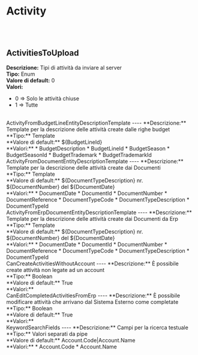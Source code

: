 # Activity

<br><br> 

ActivitiesToUpload 
----
**Descrizione:** Tipi di attività da inviare al server<br>
**Tipo:** Enum<br>
**Valore di default:** 0<br>
**Valori:**
* 0 => Solo le attività chiuse
* 1 => Tutte
<br>
ActivityFromBudgetLineEntityDescriptionTemplate 
----
**Descrizione:** Template per la descrizione delle attività create dalle righe budget<br>
**Tipo:** Template<br>
**Valore di default:** ${BudgetLineId}<br>
**Valori:**
* BudgetDescription
* BudgetLineId
* BudgetSeason
* BudgetSeasonId
* BudgetTrademark
* BudgetTrademarkId
<br>
ActivityFromDocumentEntityDescriptionTemplate 
----
**Descrizione:** Template per la descrizione delle attività create dai Documenti<br>
**Tipo:** Template<br>
**Valore di default:** ${DocumentTypeDescription} nr. ${DocumentNumber} del ${DocumentDate}<br>
**Valori:**
* DocumentDate
* DocumentId
* DocumentNumber
* DocumentReference
* DocumentTypeCode
* DocumentTypeDescription
* DocumentTypeId
<br>
ActivityFromErpDocumentEntityDescriptionTemplate 
----
**Descrizione:** Template per la descrizione delle attività create dai Documenti da Erp<br>
**Tipo:** Template<br>
**Valore di default:** ${DocumentTypeDescription} nr. ${DocumentNumber} del ${DocumentDate}<br>
**Valori:**
* DocumentDate
* DocumentId
* DocumentNumber
* DocumentReference
* DocumentTypeCode
* DocumentTypeDescription
* DocumentTypeId
<br>
CanCreateActivitiesWithoutAccount 
----
**Descrizione:** È possibile create attività non legate ad un account<br>
**Tipo:** Boolean<br>
**Valore di default:** True<br>
**Valori:**
<br>
CanEditCompletedActivitiesFromErp 
----
**Descrizione:** È possibile modificare attività che arrivano dal Sistema Esterno come completate<br>
**Tipo:** Boolean<br>
**Valore di default:** True<br>
**Valori:**
<br>
KeywordSearchFields 
----
**Descrizione:** Campi per la ricerca testuale<br>
**Tipo:** Valori separati da pipe<br>
**Valore di default:** Account.Code&#124;Account.Name<br>
**Valori:**
* Account.Code
* Account.Name
<br>

